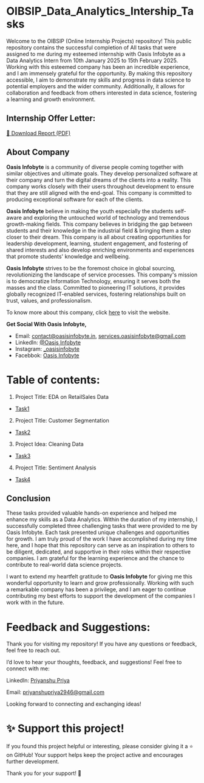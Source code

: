 # OIBSIP_Data_Analytics_Intership_Tasks
Welcome to the OIBSIP (Online Internship Projects) repository! This public repository contains the successful completion of All tasks that were assigned to me during my esteemed internship with Oasis Infobyte as a Data Analytics Intern from 10th  January 2025 to 15th February 2025. Working with this esteemed company has been an incredible experience, and I am immensely grateful for the opportunity. By making this repository accessible, I aim to demonstrate my skills and progress in data science to potential employers and the wider community. Additionally, it allows for collaboration and feedback from others interested in data science, fostering a learning and growth environment.

## Internship  Offer Letter:

[📄 Download Report (PDF)](./report.pdf)



## About Company

**Oasis Infobyte** is a community of diverse people coming together with similar objectives and ultimate goals. They develop personalized software at their company and turn the digital dreams of the clients into a reality. This company works closely with their users throughout development to ensure that they are still aligned with the end-goal. This company is committed to producing exceptional software for each of the clients.

**Oasis Infobyte** believe in making the youth especially the students self-aware and exploring the untouched world of technology and tremendous growth-making fields. This company believes in bridging the gap between students and their knowledge in the industrial
field & bringing them a step closer to their dream. This company is all about creating opportunities for leadership development, learning, student engagement, and fostering of shared interests and also develop enriching environments and experiences that promote students' knowledge and wellbeing.

**Oasis Infobyte** strives to be the foremost choice in global sourcing, revolutionizing the landscape of service processes. This company's mission is to democratize Information Technology, ensuring it serves both the masses and the class. Committed to pioneering IT solutions, it provides globally recognized IT-enabled services, fostering relationships built on trust, values, and professionalism.

To know more about this company, click [here](https://oasisinfobyte.com/) to visit the website. 

**Get Social With Oasis Infobyte,** 
- Email: [contact@oasisinfobyte.in](mailto:contact@oasisinfobyte.in), [services.oasisinfobyte@gmail.com](mailto:services.oasisinfobyte@gmail.com)
- LinkedIn: [@Oasis Infobyte](https://www.linkedin.com/company/oasis-infobyte/mycompany/)
- Instagram: [_oasisinfobyte](https://www.instagram.com/oasisinfobyte/)
- Facebbok: [Oasis Infobyte](https://www.facebook.com/people/Oasis-Infobyte/100077689264614/?ref=page_internal)

# Table of contents:


1) Project Title: EDA on RetailSales Data

- [Task1](https://github.com/priya71201/OIBSIP_Data_Analytics_Taskss/tree/main/level%201/EDA)

2) Project Title: Customer Segmentation

- [Task2](https://github.com/priya71201/OIBSIP_Data_Analytics_Taskss/tree/main/level%201/Customer%20Segmentation%20Analysis)

3) Project Idea: Cleaning Data

- [Task3](https://github.com/priya71201/OIBSIP_Data_Analytics_Taskss/tree/main/level%201/Cleaning%20Data)
  
4) Project Title: Sentiment Analysis

- [Task4](https://github.com/priya71201/OIBSIP_Data_Analytics_Taskss/tree/main/level%201/Sentiment%20Analyslis)

## Conclusion

These tasks provided valuable hands-on experience and helped me enhance my skills as a Data Analytics. Within the duration of my internship, I successfully completed three challenging tasks that were provided to me by Oasis Infobyte. Each task presented unique challenges and opportunities for growth. I am truly proud of the work I have accomplished during my time here, and I hope that this repository can serve as an inspiration to others to be diligent, dedicated, and supportive in their roles within their respective companies. I am grateful for the learning experience and the chance to contribute to real-world data science projects. 

I want to extend my heartfelt gratitude to **Oasis Infobyte** for giving me this wonderful opportunity to learn and grow professionally. Working with such a remarkable company has been a privilege, and I am eager to continue contributing my best efforts to support the development of the companies I work with in the future. 

 
# Feedback and Suggestions:

Thank you for visiting my repository! If you have any questions or feedback, feel free to reach out.

I’d love to hear your thoughts, feedback, and suggestions! Feel free to connect with me:

 LinkedIn: [Priyanshu Priya](www.linkedin.com/in/priyanshu-priya-802a791b8)
 
 Email: priyanshupriya2946@gmail.com


Looking forward to connecting and exchanging ideas!

# ✨ Support this project!
If you found this project helpful or interesting, please consider giving it a ⭐ on GitHub!
Your support helps keep the project active and encourages further development.

Thank you for your support! 💖



